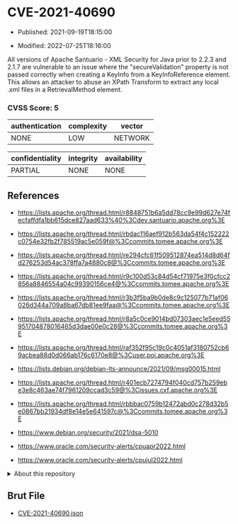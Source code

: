 # CVE-2021-40690

- Published: 2021-09-19T18:15:00

- Modified: 2022-07-25T18:16:00

All versions of Apache Santuario - XML Security for Java prior to 2.2.3 and 2.1.7 are vulnerable to an issue where the "secureValidation" property is not passed correctly when creating a KeyInfo from a KeyInfoReference element. This allows an attacker to abuse an XPath Transform to extract any local .xml files in a RetrievalMethod element.

### CVSS Score: **5**

| authentication | complexity | vector |
| --- | --- | --- |
| NONE | LOW | NETWORK |

| confidentiality | integrity | availability |
| --- | --- | --- |
| PARTIAL | NONE | NONE |

## References

* https://lists.apache.org/thread.html/r8848751b6a5dd78cc9e99d627e74fecfaffdfa1bb615dce827aad633%40%3Cdev.santuario.apache.org%3E

* https://lists.apache.org/thread.html/rbdac116aef912b563da54f4c152222c0754e32fb2f785519ac5e059f@%3Ccommits.tomee.apache.org%3E

* https://lists.apache.org/thread.html/re294cfc61f509512874ea514d8d64fd276253d54ac378ffa7a4880c8@%3Ccommits.tomee.apache.org%3E

* https://lists.apache.org/thread.html/r9c100d53c84d54cf71975e3f0cfcc2856a8846554a04c99390156ce4@%3Ccommits.tomee.apache.org%3E

* https://lists.apache.org/thread.html/r3b3f5ba9b0de8c9c125077b71af06026d344a709a8ba67db81ee9faa@%3Ccommits.tomee.apache.org%3E

* https://lists.apache.org/thread.html/r8a5c0ce9014bd07303aec1e5eed55951704878016465d3dae00e0c28@%3Ccommits.tomee.apache.org%3E

* https://lists.apache.org/thread.html/raf352f95c19c0c4051af3180752cb69acbea88d0d066ab176c6170e8@%3Cuser.poi.apache.org%3E

* https://lists.debian.org/debian-lts-announce/2021/09/msg00015.html

* https://lists.apache.org/thread.html/r401ecb7274794f040cd757b259ebe3e8c463ae74f7961209ccad3c59@%3Cissues.cxf.apache.org%3E

* https://lists.apache.org/thread.html/rbbbac0759b12472abd0c278d32b5e0867bb21934df8e14e5e641597c@%3Ccommits.tomee.apache.org%3E

* https://www.debian.org/security/2021/dsa-5010

* https://www.oracle.com/security-alerts/cpuapr2022.html

* https://www.oracle.com/security-alerts/cpujul2022.html

<details>
<summary>About this repository</summary> 

  This repository is part of the project [Live Hack CVE](https://github.com/Live-Hack-CVE). Main website can be found [www.live-hack.org](https://www.live-hack.org) 
  
  Made by [Sn0wAlice](https://github.com/Sn0wAlice) for the people that care about security and need to have a feed of the latest CVEs. Hope you enjoy it, don't forget to star the repo and follow me on [Twitter](https://twitter.com/Sn0wAlice) and [Github](https://github.com/Sn0wAlice). And that is my [personnal website](https://www.alice-snow.me/)

  - [Home Page](https://github.com/Live-Hack-CVE)
  - [Framework](https://github.com/Live-Hack-CVE/cve-framework)
  - [CVE database](https://github.com/Live-Hack-CVE/full_database)
  - [Changelog](https://github.com/Live-Hack-CVE/Changelog)
</details>

## Brut File

* [CVE-2021-40690.json](https://raw.githubusercontent.com/Live-Hack-CVE/full_database/main/cves/2021/CVE-2021-40690.json)

